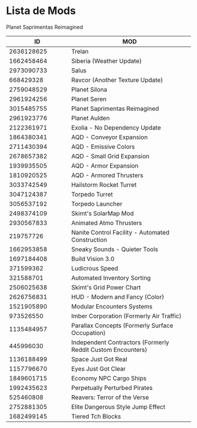 # Lista de Mods

Planet Saprimentas Reimagined

<table><thead><tr><th width="154">ID</th><th>MOD</th></tr></thead><tbody><tr><td>2636128625</td><td>Trelan</td></tr><tr><td>1662458464</td><td>Siberia (Weather Update)</td></tr><tr><td>2973090733</td><td>Salus</td></tr><tr><td>668429328</td><td>Ravcor (Another Texture Update)</td></tr><tr><td>2759048529</td><td>Planet Silona</td></tr><tr><td>2961924256</td><td>Planet Seren</td></tr><tr><td>3015485755</td><td>Planet Saprimentas Reimagined</td></tr><tr><td>2961923776</td><td>Planet Aulden</td></tr><tr><td>2122361971</td><td>Exolia - No Dependency Update</td></tr><tr><td>1864380341</td><td>AQD - Conveyor Expansion</td></tr><tr><td>2711430394</td><td>AQD - Emissive Colors</td></tr><tr><td>2678657382</td><td>AQD - Small Grid Expansion</td></tr><tr><td>1939935505</td><td>AQD - Armor Expansion</td></tr><tr><td>1810920525</td><td>AQD - Armored Thrusters</td></tr><tr><td>3033742549</td><td>Hailstorm Rocket Turret</td></tr><tr><td>3047124387</td><td>Torpedo Turret</td></tr><tr><td>3056537192</td><td>Torpedo Launcher</td></tr><tr><td>2498374109</td><td>Skimt's SolarMap Mod</td></tr><tr><td>2930567833</td><td>Animated Atmo Thrusters</td></tr><tr><td>219757726</td><td>Nanite Control Facility - Automated Construction</td></tr><tr><td>1662953858</td><td>Sneaky Sounds - Quieter Tools</td></tr><tr><td>1697184408</td><td>Build Vision 3.0</td></tr><tr><td>371599362</td><td>Ludicrous Speed</td></tr><tr><td>321588701</td><td>Automated Inventory Sorting</td></tr><tr><td>2506025638</td><td>Skimt's Grid Power Chart</td></tr><tr><td>2626756831</td><td>HUD - Modern and Fancy (Color)</td></tr><tr><td>1521905890</td><td>Modular Encounters Systems</td></tr><tr><td>973526550</td><td>Imber Corporation (Formerly Air Traffic)</td></tr><tr><td>1135484957</td><td>Parallax Concepts (Formerly Surface Occupation)</td></tr><tr><td>445996030</td><td>Independent Contractors (Formerly Reddit Custom Encounters)</td></tr><tr><td>1136188499</td><td>Space Just Got Real</td></tr><tr><td>1157796670</td><td>Eyes Just Got Clear</td></tr><tr><td>1849601715</td><td>Economy NPC Cargo Ships</td></tr><tr><td>1992435623</td><td>Perpetually Perturbed Pirates</td></tr><tr><td>525460808</td><td>Reavers: Terror of the Verse</td></tr><tr><td>2752881305 </td><td>Elite Dangerous Style Jump Effect</td></tr><tr><td>1682499145</td><td>Tiered Tch Blocks</td></tr></tbody></table>
